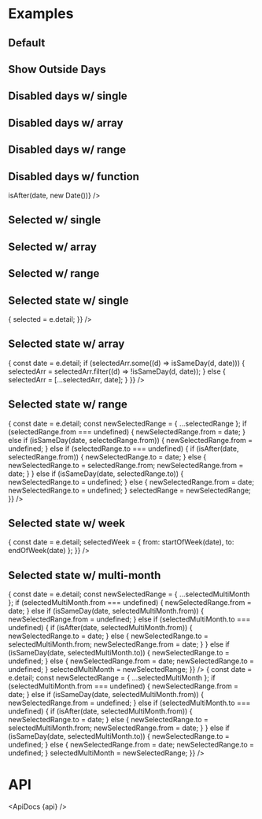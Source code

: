 <script lang="ts">
  import {
    addDays,
    subDays,
    isAfter,
    isSameDay,
    startOfWeek,
    endOfWeek,
    addMonths,
    startOfMonth,
  } from 'date-fns';

  import api from '$lib/components/Month.svelte?raw&sveld';
  import ApiDocs from '$lib/components/ApiDocs.svelte';

  import Month from '$lib/components/Month.svelte';
  import Preview from '$lib/components/Preview.svelte';
  import Stack from '$lib/components/Stack.svelte';

  let selected = null;
  let selectedArr = [];
  let selectedRange = { from: null, to: null };
  let selectedWeek = { from: null, to: null };
  let selectedMultiMonth = { from: null, to: null };
</script>

# Examples

<!-- TODO: Add playground -->

## Default

<Preview>
  <Month />
</Preview>

## Show Outside Days

<Preview>
<Month showOutsideDays />
</Preview>

## Disabled days w/ single

<Preview>
<Month disabledDays={new Date()} />
</Preview>

## Disabled days w/ array

<Preview>
  <Month
    disabledDays={[
    subDays(new Date(), 2),
    new Date(),
    addDays(new Date(), 2),
    ]}
  />
</Preview>

## Disabled days w/ range

<Preview>
  <Month
    disabledDays={{
      from: subDays(new Date(), 2),
      to: addDays(new Date(), 2),
    }}
  />
</Preview>

## Disabled days w/ function

<Preview>
  <Month disabledDays={(date) => isAfter(date, new Date())} />
</Preview>

## Selected w/ single

<Preview>
  <Month selected={new Date()} />
</Preview>

## Selected w/ array

<Preview>
  <Month
    selected={[subDays(new Date(), 2), new Date(), addDays(new Date(), 2)]}
  />
</Preview>

## Selected w/ range

<Preview>
  <Month
    selected={{ from: subDays(new Date(), 2), to: addDays(new Date(), 2) }}
  />
</Preview>

## Selected state w/ single

<Preview>
  <Month
    {selected}
    on:dateChange={(e) => {
      selected = e.detail;
    }}
  />
</Preview>

## Selected state w/ array

<Preview>
  <Month
    selected={selectedArr}
    on:dateChange={(e) => {
      const date = e.detail;
      if (selectedArr.some((d) => isSameDay(d, date))) {
        selectedArr = selectedArr.filter((d) => !isSameDay(d, date));
      } else {
        selectedArr = [...selectedArr, date];
      }
    }}
  />
</Preview>

## Selected state w/ range

<Preview>
  <Month
    selected={selectedRange}
    on:dateChange={(e) => {
      const date = e.detail;
      const newSelectedRange = { ...selectedRange };
      if (selectedRange.from === undefined) {
        newSelectedRange.from = date;
      } else if (isSameDay(date, selectedRange.from)) {
        newSelectedRange.from = undefined;
      } else if (selectedRange.to === undefined) {
        if (isAfter(date, selectedRange.from)) {
          newSelectedRange.to = date;
        } else {
          newSelectedRange.to = selectedRange.from;
          newSelectedRange.from = date;
        }
      } else if (isSameDay(date, selectedRange.to)) {
        newSelectedRange.to = undefined;
      } else {
        newSelectedRange.from = date;
        newSelectedRange.to = undefined;
      }
      selectedRange = newSelectedRange;
    }}
  />
</Preview>

## Selected state w/ week

<Preview>
  <Month
    selected={selectedWeek}
    on:dateChange={(e) => {
      const date = e.detail;
      selectedWeek = { from: startOfWeek(date), to: endOfWeek(date) };
    }}
  />
</Preview>

## Selected state w/ multi-month

<Preview>
  <Stack horizontal gap={40}>
    <Month
      selected={selectedMultiMonth}
      on:dateChange={(e) => {
        const date = e.detail;
        const newSelectedRange = { ...selectedMultiMonth };
        if (selectedMultiMonth.from === undefined) {
          newSelectedRange.from = date;
        } else if (isSameDay(date, selectedMultiMonth.from)) {
          newSelectedRange.from = undefined;
        } else if (selectedMultiMonth.to === undefined) {
        if (isAfter(date, selectedMultiMonth.from)) {
          newSelectedRange.to = date;
        } else {
          newSelectedRange.to = selectedMultiMonth.from;
          newSelectedRange.from = date;
        }
        } else if (isSameDay(date, selectedMultiMonth.to)) {
          newSelectedRange.to = undefined;
        } else {
          newSelectedRange.from = date;
          newSelectedRange.to = undefined;
        }
        selectedMultiMonth = newSelectedRange;
      }}
    />
    <Month
      selected={selectedMultiMonth}
      startOfMonth={startOfMonth(addMonths(new Date(), 1))}
      on:dateChange={(e) => {
        const date = e.detail;
        const newSelectedRange = { ...selectedMultiMonth };
        if (selectedMultiMonth.from === undefined) {
          newSelectedRange.from = date;
        } else if (isSameDay(date, selectedMultiMonth.from)) {
          newSelectedRange.from = undefined;
        } else if (selectedMultiMonth.to === undefined) {
        if (isAfter(date, selectedMultiMonth.from)) {
          newSelectedRange.to = date;
        } else {
          newSelectedRange.to = selectedMultiMonth.from;
          newSelectedRange.from = date;
        }
        } else if (isSameDay(date, selectedMultiMonth.to)) {
          newSelectedRange.to = undefined;
        } else {
          newSelectedRange.from = date;
          newSelectedRange.to = undefined;
        }
        selectedMultiMonth = newSelectedRange;
      }}
    />
  </Stack>
</Preview>

# API

<ApiDocs {api} />
